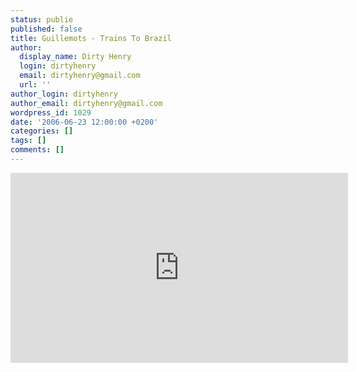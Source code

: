 ```yaml
---
status: publie
published: false
title: Guillemots - Trains To Brazil
author:
  display_name: Dirty Henry
  login: dirtyhenry
  email: dirtyhenry@gmail.com
  url: ''
author_login: dirtyhenry
author_email: dirtyhenry@gmail.com
wordpress_id: 1029
date: '2006-06-23 12:00:00 +0200'
categories: []
tags: []
comments: []
---
```

<iframe width="540" height="304" src="http://www.youtube.com/embed/YjrOVc8hYqU" frameborder="0" allowfullscreen></iframe>
